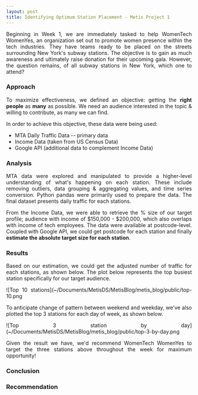 ```yaml
---
layout: post
title: Identifying Optimum Station Placement - Metis Project 1
---
```

<div style="text-align:justify">
Beginning in Week 1, we are immediately tasked to help WomenTech WomenYes, an organization set out to promote women presence within the tech industries. They have teams ready to be placed on the streets surrounding New York's subway stations. The objective is to gain as much awareness and ultimately raise donation for their upcoming gala. However, the question remains, of all subway stations in New York, which one to attend?

### Approach
To maximize effectiveness, we defined an objective: getting the **right people** as **many** as possible. We need an audience interested in the topic & willing to contribute, as many we can find.  

In order to achieve this objective, these data were being used:
* MTA Daily Traffic Data -- primary data
* Income Data (taken from US Census Data)
* Google API (additional data to complement Income Data)

### Analysis
MTA data were explored and manipulated to provide a higher-level understanding of what's happening on each station. These include removing outliers, data grouping & aggregating values, and time series conversion. Python pandas were primarily used to prepare the data. The final dataset presents daily traffic for each stations.

From the Income Data, we were able to retrieve the % size of our target profile; audience with income of $150,000 - $200,000, which also overlaps with income of tech employees. The data were available at postcode-level. Coupled with Google API, we could get postcode for each station and finally **estimate the absolute target size for each station**.

### Results
Based on our estimation, we could get the adjusted number of traffic for each stations, as shown below. The plot below represents the top busiest station specifically for our target audience.

![Top 10 stations](~/Documents/MetisDS/MetisBlog/metis_blog/public/top-10.png

To anticipate change of pattern between weekend and weekday, we've also plotted the top 3 stations for each day of week, as shown below.

![Top 3 station by day](~/Documents/MetisDS/MetisBlog/metis_blog/public/top-3-by-day.png

Given the result we have, we'd recommend WomenTech WomenYes to target the three stations above throughout the week for maximum opportunity!

### Conclusion

### Recommendation

</div>
